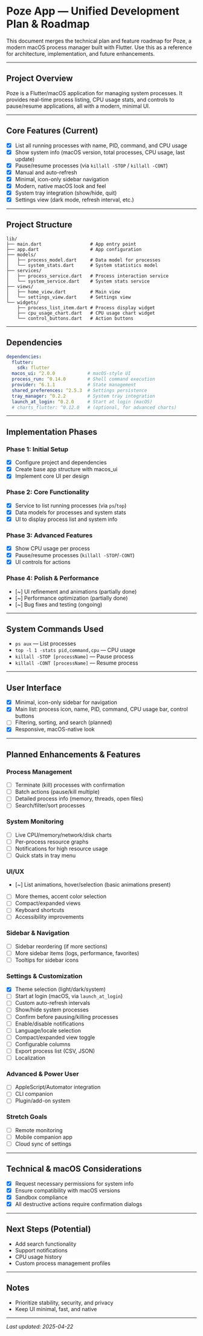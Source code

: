 <!-- filepath: /Users/universinformatique/CascadeProjects/poze/plan.md -->
# Poze App — Unified Development Plan & Roadmap

This document merges the technical plan and feature roadmap for Poze, a modern macOS process manager built with Flutter. Use this as a reference for architecture, implementation, and future enhancements.

---

## Project Overview
Poze is a Flutter/macOS application for managing system processes. It provides real-time process listing, CPU usage stats, and controls to pause/resume applications, all with a modern, minimal UI.

---

## Core Features (Current)
- [x] List all running processes with name, PID, command, and CPU usage
- [x] Show system info (macOS version, total processes, CPU usage, last update)
- [x] Pause/resume processes (via `killall -STOP` / `killall -CONT`)
- [x] Manual and auto-refresh
- [x] Minimal, icon-only sidebar navigation
- [x] Modern, native macOS look and feel
- [x] System tray integration (show/hide, quit)
- [x] Settings view (dark mode, refresh interval, etc.)

---

## Project Structure
```
lib/
├── main.dart                  # App entry point
├── app.dart                   # App configuration
├── models/
│   ├── process_model.dart     # Data model for processes
│   └── system_stats.dart      # System statistics model
├── services/
│   ├── process_service.dart   # Process interaction service
│   └── system_service.dart    # System stats service
├── views/
│   ├── home_view.dart         # Main view
│   └── settings_view.dart     # Settings view
└── widgets/
    ├── process_list_item.dart # Process display widget
    ├── cpu_usage_chart.dart   # CPU usage chart widget
    └── control_buttons.dart   # Action buttons
```

---

## Dependencies
```yaml
dependencies:
  flutter:
    sdk: flutter
  macos_ui: ^2.0.0            # macOS-style UI
  process_run: ^0.14.0        # Shell command execution
  provider: ^6.1.1            # State management
  shared_preferences: ^2.5.3  # Settings persistence
  tray_manager: ^0.2.2        # System tray integration
  launch_at_login: ^0.2.0     # Start at login (macOS)
  # charts_flutter: ^0.12.0   # (optional, for advanced charts)
```

---

## Implementation Phases

### Phase 1: Initial Setup
- [x] Configure project and dependencies
- [x] Create base app structure with macos_ui
- [x] Implement core UI per design

### Phase 2: Core Functionality
- [x] Service to list running processes (via `ps`/`top`)
- [x] Data models for processes and system stats
- [x] UI to display process list and system info

### Phase 3: Advanced Features
- [x] Show CPU usage per process
- [x] Pause/resume processes (`killall -STOP`/`-CONT`)
- [x] UI controls for actions

### Phase 4: Polish & Performance
- [~] UI refinement and animations (partially done)
- [~] Performance optimization (partially done)
- [~] Bug fixes and testing (ongoing)

---

## System Commands Used
- `ps aux` — List processes
- `top -l 1 -stats pid,command,cpu` — CPU usage
- `killall -STOP [processName]` — Pause process
- `killall -CONT [processName]` — Resume process

---

## User Interface
- [x] Minimal, icon-only sidebar for navigation
- [x] Main list: process icon, name, PID, command, CPU usage bar, control buttons
- [ ] Filtering, sorting, and search (planned)
- [x] Responsive, macOS-native look

---

## Planned Enhancements & Features
### Process Management
- [ ] Terminate (kill) processes with confirmation
- [ ] Batch actions (pause/kill multiple)
- [ ] Detailed process info (memory, threads, open files)
- [ ] Search/filter/sort processes

### System Monitoring
- [ ] Live CPU/memory/network/disk charts
- [ ] Per-process resource graphs
- [ ] Notifications for high resource usage
- [ ] Quick stats in tray menu

### UI/UX
- [~] List animations, hover/selection (basic animations present)
- [ ] More themes, accent color selection
- [ ] Compact/expanded views
- [ ] Keyboard shortcuts
- [ ] Accessibility improvements

### Sidebar & Navigation
- [ ] Sidebar reordering (if more sections)
- [ ] More sidebar items (logs, performance, favorites)
- [ ] Tooltips for sidebar icons

### Settings & Customization
- [x] Theme selection (light/dark/system)
- [ ] Start at login (macOS, via `launch_at_login`)
- [ ] Custom auto-refresh intervals
- [ ] Show/hide system processes
- [ ] Confirm before pausing/killing processes
- [ ] Enable/disable notifications
- [ ] Language/locale selection
- [ ] Compact/expanded view toggle
- [ ] Configurable columns
- [ ] Export process list (CSV, JSON)
- [ ] Localization

### Advanced & Power User
- [ ] AppleScript/Automator integration
- [ ] CLI companion
- [ ] Plugin/add-on system

### Stretch Goals
- [ ] Remote monitoring
- [ ] Mobile companion app
- [ ] Cloud sync of settings

---

## Technical & macOS Considerations
- [x] Request necessary permissions for system info
- [x] Ensure compatibility with macOS versions
- [x] Sandbox compliance
- [x] All destructive actions require confirmation dialogs

---

## Next Steps (Potential)
- Add search functionality
- Support notifications
- CPU usage history
- Custom process management profiles

---

## Notes
- Prioritize stability, security, and privacy
- Keep UI minimal, fast, and native

---

_Last updated: 2025-04-22_

